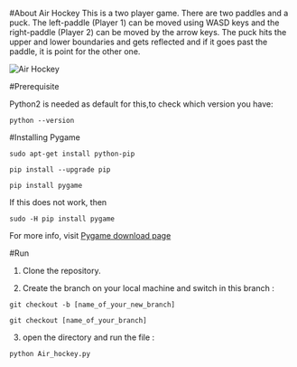 #About Air Hockey
This is a two player game. There are two paddles and a puck. The left-paddle (Player 1) can be moved using WASD keys and the right-paddle (Player 2) can be moved by the arrow keys. The puck hits the upper and lower boundaries and gets reflected and if it goes past the paddle, it is point for the other one.

![Air Hockey](https://s02.justpaste.it/files/justpaste/d371/a13862095/file1.png)

#Prerequisite

Python2 is needed as default for this,to check which version you have:
```
python --version
```
#Installing Pygame

```
sudo apt-get install python-pip
```
```
pip install --upgrade pip
```
```
pip install pygame
```
If this does not work, then
```
sudo -H pip install pygame
```


For more info, visit [Pygame download page](http://www.pygame.org/download.shtml)

#Run
1. Clone the repository.

2. Create the branch on your local machine and switch in this branch :
```
git checkout -b [name_of_your_new_branch]
```
```
git checkout [name_of_your_branch]
```
3. open the directory and run the file :
```
python Air_hockey.py
```

